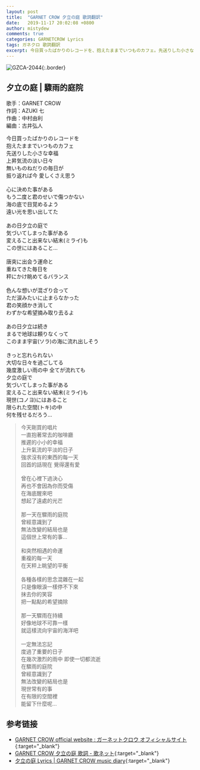 ```yaml
---
layout: post
title:  "GARNET CROW 夕立の庭 歌詞翻訳"
date:   2019-11-17 20:02:08 +0800
author: mistydew
comments: true
categories: GARNETCROW Lyrics
tags: ガネクロ 歌詞翻訳
excerpt: 今日買ったばかりのレコードを、抱えたままでいつものカフェ。先送りした小さな幸福、上昇気流の淡い日々。無いものねだりの毎日が、振り返れば今 愛しくさえ思う。
---
```

![GZCA-2044](/gc/assets/images/discography/single/GZCA-2044.jpg){:.border}

## 夕立の庭 | 驟雨的庭院

歌手：GARNET CROW<br>
作詞：AZUKI 七<br>
作曲：中村由利<br>
編曲：古井弘人

<div class="lyric-original">
<p>
今日買ったばかりのレコードを<br>
抱えたままでいつものカフェ<br>
先送りした小さな幸福<br>
上昇気流の淡い日々<br>
無いものねだりの毎日が<br>
振り返れば今 愛しくさえ思う<br>
<br>
心に決めた事がある<br>
もう二度と君のせいで傷つかない<br>
海の底で目覚めるよう<br>
遠い光を思い出してた<br>
<br>
あの日夕立の庭で<br>
気づいてしまった事がある<br>
変えること出来ない結末(ミライ)も<br>
この世にはあること…<br>
<br>
唐突に出会う運命と<br>
重ねてきた毎日を<br>
秤にかけ眺めてるバランス<br>
<br>
色んな想いが混ざり合って<br>
ただ涙みたいに止まらなかった<br>
君の笑顔かき消して<br>
わずかな希望摘み取り去るよ<br>
<br>
あの日夕立は続き<br>
まるで地球は頼りなくって<br>
このまま宇宙(ソラ)の海に流れ出しそう<br>
<br>
きっと忘れられない<br>
大切な日々を過ごしてる<br>
幾度激しい雨の中 全てが流れても<br>
夕立の庭で<br>
気づいてしまった事がある<br>
変えること出来ない結末(ミライ)も<br>
現世(コノヨ)にはあること<br>
限られた空間(トキ)の中<br>
何を残せるだろう…
</p>
</div>

<div class="lyric-translation">
<blockquote>
今天剛買的唱片<br>
一直抱著常去的咖啡廳<br>
推遲的小小的幸福<br>
上升氣流的平淡的日子<br>
強求沒有的東西的每一天<br>
回首的話現在 覺得還有愛<br>
<br>
曾在心裡下過決心<br>
再也不會因為你而受傷<br>
在海底醒來吧<br>
想起了遠處的光芒<br>
<br>
那一天在驟雨的庭院<br>
曾經意識到了<br>
無法改變的結局也是<br>
這個世上常有的事...<br>
<br>
和突然相遇的命運<br>
重複的每一天<br>
在天秤上眺望的平衡<br>
<br>
各種各樣的思念混雜在一起<br>
只是像眼淚一樣停不下來<br>
抹去你的笑容<br>
把一點點的希望摘除<br>
<br>
那一天驟雨在持續<br>
好像地球不可靠一樣<br>
就這樣流向宇宙的海洋吧<br>
<br>
一定無法忘記<br>
度過了重要的日子<br>
在幾次激烈的雨中 即使一切都流逝<br>
在驟雨的庭院<br>
曾經意識到了<br>
無法改變的結局也是<br>
現世常有的事<br>
在有限的空間裡<br>
能留下什麼呢...
</blockquote>
</div>

## 参考链接

* [GARNET CROW official website : ガーネットクロウ オフィシャルサイト](http://www.garnetcrow.com){:target="_blank"}
* [GARNET CROW 夕立の庭 歌詞 - 歌ネット](https://www.uta-net.com/song/20149){:target="_blank"}
* [夕立の庭 Lyrics \| GARNET CROW music diary](https://mistydew.github.io/gc/lyrics/original/夕立の庭.html){:target="_blank"}
